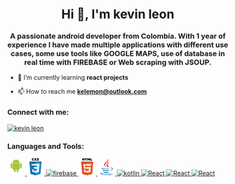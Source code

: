 <h1 align="center">Hi 👋, I'm kevin leon</h1>
<h3 align="center">A passionate android developer from Colombia. With 1 year of experience I have made multiple applications with different use cases, some use tools like GOOGLE MAPS, use of database in real time with FIREBASE or Web scraping with JSOUP.</h3>

- 🌱 I’m currently learning **react projects**

- 📫 How to reach me **kelemon@outlook.com**

<h3 align="left">Connect with me:</h3>
<p align="left">
<a href="https://www.linkedin.com/in/kevin-león-242891217/" target="blank"><img align="center" src="https://raw.githubusercontent.com/rahuldkjain/github-profile-readme-generator/master/src/images/icons/Social/linked-in-alt.svg" alt="kevin leon" height="30" width="40" /></a>
</p>

<h3 align="left">Languages and Tools:</h3>
<p align="left"> <a href="https://developer.android.com" target="_blank" rel="noreferrer"> <img src="https://raw.githubusercontent.com/devicons/devicon/master/icons/android/android-original-wordmark.svg" alt="android" width="40" height="40"/> </a> <a href="https://www.w3schools.com/css/" target="_blank" rel="noreferrer"> <img src="https://raw.githubusercontent.com/devicons/devicon/master/icons/css3/css3-original-wordmark.svg" alt="css3" width="40" height="40"/> </a> <a href="https://firebase.google.com/" target="_blank" rel="noreferrer"> <img src="https://www.vectorlogo.zone/logos/firebase/firebase-icon.svg" alt="firebase" width="40" height="40"/> </a> <a href="https://www.w3.org/html/" target="_blank" rel="noreferrer"> <img src="https://raw.githubusercontent.com/devicons/devicon/master/icons/html5/html5-original-wordmark.svg" alt="html5" width="40" height="40"/> </a> <a href="https://www.java.com" target="_blank" rel="noreferrer"> <img src="https://raw.githubusercontent.com/devicons/devicon/master/icons/java/java-original.svg" alt="java" width="40" height="40"/> </a> <a href="https://kotlinlang.org" target="_blank" rel="noreferrer"> <img src="https://www.vectorlogo.zone/logos/kotlinlang/kotlinlang-icon.svg" alt="kotlin" width="40" height="40"/> </a>
<a href="[https://kotlinlang.org](https://es.react.dev)" target="_blank" rel="noreferrer"> <img src="https://i.postimg.cc/NfTQPnHq/React-svg.png" alt="React" width="40" height="40"/> </a>
<a href="https://spring.io/projects/spring-boot" target="_blank" rel="noreferrer"> <img src="https://i.postimg.cc/D0nckHwj/spring-boot.png" alt="React" width="40" height="40"/> </a>
  <a href="https://threejs.org" target="_blank" rel="noreferrer"> <img src="https://cenh.world/wp-content/uploads/2022/05/three-js-logo.png" alt="React" width="40" height="40"/> </a>
</p>
